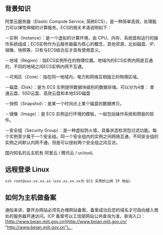 ## 背景知识

阿里云服务器（Elastic Compute Service, 简称ECS），是一种简单高效，处理能力可以弹性伸缩的计算服务。ECS的相关术语说明如下：

－实例（Instance）：是一个虚拟的计算环境，由 CPU、内存、系统盘和运行的操作系统组成；ECS实例作为云服务器最为核心的概念，其他资源，比如磁盘、IP、镜像、快照等，只有与ECS结合后才具有使用意义。

－地域（Region）：指ECS实例所在的物理位置。地域内的ECS实例内网是互通的，不同的地域之间ECS实例内网不互通。

－可用区（Zone）：指在同一地域内，电力和网络互相独立的物理区域。

－磁盘（Disk）：是为 ECS 实例提供数据块级别的数据存储。可以分为4类： 普通云盘、SSD云盘、高效云盘和本地SSD磁盘

－快照（Snapshot）：是某一个时间点上某个磁盘的数据拷贝。

－镜像（Image）：是 ECS 实例运行环境的模板，一般包括操作系统和预装的软件。

－安全组（Security Group）：是一种虚拟防火墙，具备状态检测包过滤功能。每个实例至少属于一个安全组。同一个安全组内的实例之间网络互通，不同安全组的实例之间默认内网不通，但是可以授权两个安全组之间互访。

国内知名的云主机有 阿里云 / 腾讯云 / ucloud。

## 远程登录 Linux

```sh
ssh root@xxx.xx.xx.xx（xxx.xx.xx.xx为 ECS 实例的公网 IP 地址）
```

## 如何为主机做备案

通俗来讲，要开办网站必须先办理网站备案，备案成功后您的域名才可指向接入商处的服务器开通访问。ICP 备案号以工信部网站公共查询为准，查询入口：[http://www.beian.miit.gov.cn](http://www.beian.miit.gov.cn/ "http://www.beian.miit.gov.cn")。
